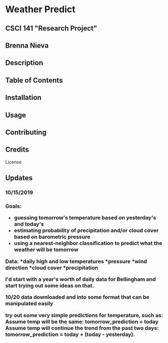 <H1>Weather Predict</H1>
<H2>CSCI 141 "Research Project" </H2>
<H2>Brenna Nieva</H2>



<H2>Description</H2>

<H2>Table of Contents</H2>
<h2>Installation</h2>
<h2>Usage</h2>
<h2>Contributing</h2>
<h2>Credits</h2>
</h3>License</h2>


<H2>Updates</h2>
<h3>10/15/2019<h3>

**Goals:**
* guessing tomorrow's temperature based on yesterday's and today's
* estimating probability of precipitation and/or cloud cover based on barometric pressure
* using a nearest-neighbor classification to predict what the weather will be tomorrow

**Data:**
*daily high and low temperatures
*pressure
*wind direction
*cloud cover
*precipitation

I'd start with a year's worth of daily data for Bellingham and start trying out some ideas on that.


10/20
data downloaded and into some format that can be manipulated easily

try out some very simple predictions for temperature, such as:
Assume temp will be the same: tomorrow_prediction = today
Assume temp will continue the trend from the past two days: tomorrow_prediction = today + (today - yesterday).
